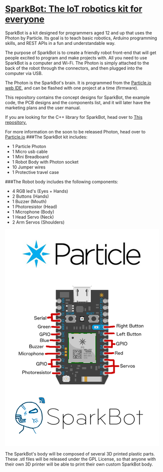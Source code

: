 # <a href="http://sparkbot.co">SparkBot: The IoT robotics kit for everyone</a>
SparkBot is a kit designed for programmers aged 12 and up that uses the Photon by Particle.  Its goal is to teach basic robotics, Arduino programming skills, and REST APIs in a fun and understandable way.

The purpose of SparkBot is to create a friendly robot front-end that will get people excited to program and make projects with.  All you need to use SparkBot is a computer and Wi-Fi.  The Photon is simply attached to the back of the robot through the connectors, and then plugged into the computer via USB.

The Photon is the SparkBot's brain.  It is programmed from the <a href="https://build.particle.io/">Particle.io web IDE</a>, and can be flashed with one project at a time (firmware).


This repository contains the concept designs for SparkBot, the example code, the PCB designs and the components list, and it will later have the marketing plans and the user manual.

If you are looking for the C++ library for SparkBot, head  over to <a href="https://github.com/nrobinson2000/sparkbot-default">This repository.</a>

For more information on the soon to be released Photon, head over to <a href="https://store.particle.io/?product=spark-photon">Particle.io</a>
###The SparkBot kit includes:
* 1 Particle Photon
* 1 Micro usb cable
* 1 Mini Breadboard  
* 1 Robot Body with Photon socket
* 10 Jumper wires
* 1 Protective travel case

###The Robot body includes the following components:
* 4 RGB led's (Eyes + Hands)
* 2 Buttons (Hands)
* 1 Buzzer (Mouth)
* 1 Photoresistor (Head)
* 1 Microphone (Body)
* 1 Head Servo (Neck)
* 2 Arm Servos (Shoulders)

<img src="PCB/Pinout.png">

The SparkBot's body will be composed of several 3D printed plastic parts.  These .stl files will be released under the GPL License, so that anyone with their own 3D printer will be able to print their own custom SparkBot body.

 

